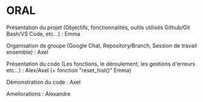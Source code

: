 # ORAL
Présentation du projet (Objectifs, fonctionnalités, outils utilisés Github/Git Bash/VS Code, etc...) : Emma 

Organisation de groupe (Google Chat, Repository/Branch, Session de travail ensemble) : Axel

Présentation du code (Les fonctions, le déroulement, les gestions d'erreurs etc...) : Alex/Axel (+ fonction "reset_hist()" Emma)

Démonstration du code : Axel

Ameliorations : Alexandre
